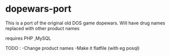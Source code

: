 # dopewars-port
This is a port of the original old DOS game dopewars. Will have drug names replaced with other product names

requires PHP ,MySQL

TODO :
-Change product names
-Make it flatfile (with eg posql)
